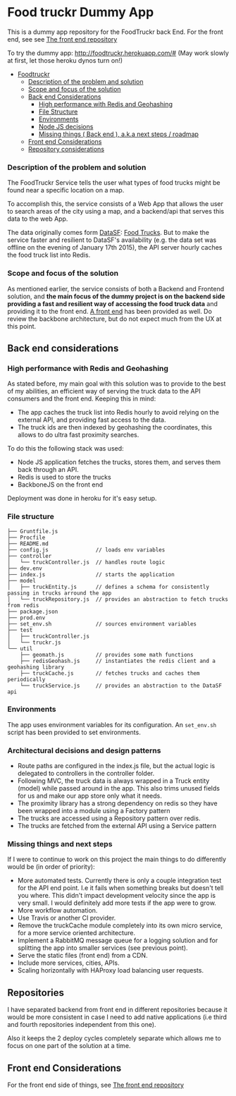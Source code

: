# Food truckr Dummy App
This is a dummy app repository for the FoodTruckr back End. For the front end, see see [The front end repository](https://github.com/jjmerino/foodtruckr-web)

To try the dummy app: http://foodtruckr.herokuapp.com/# (May work slowly at first, let those heroku dynos turn on!)

- [Foodtruckr](#foodtruckr)
    - [Description of the problem and solution](#description-of-the-problem-and-solution)
    - [Scope and focus of the solution](#scope-and-focus-of-the-solution)
    - [Back end Considerations](#back-end-considerations)
        - [High performance with Redis and Geohashing](#high-performance-with-redis-and-geohashing)
        - [File Structure](#file-structure)
        - [Environments](#environments)
        - [Node JS decisions](#node-js-decisions)
        - [Missing things ( Back end ), a.k.a next steps / roadmap](#missing-things--back-end--aka-next-steps--roadmap)
    - [Front end Considerations](#front-end-considerations)
    - [Repository considerations](#repository-considerations)

### Description of the problem and solution

The FoodTruckr Service tells the user what types of food trucks might be found near a specific location on a map.

To accomplish this, the service consists of a Web App that allows the user to search areas of the city using a map, and a backend/api that serves this data to the web App.

The data originally comes form [DataSF](http://www.datasf.org/): [Food
Trucks](https://data.sfgov.org/Permitting/Mobile-Food-Facility-Permit/rqzj-sfat). But to make the service faster and resilient to DataSF's availability (e.g. the data set was offline on the evening of January 17th 2015), the API server hourly caches the food truck list into Redis.

### Scope and focus of the solution
As mentioned earlier, the service consists of both a Backend and Frontend solution, and **the main focus of the dummy project is on the backend side providing a fast and resilient way of accessing the food truck data** and providing it to the front end. [A front end](https://github.com/jjmerino/foodtruckr-web) has been provided as well. Do review the backbone architecture, but do not expect much from the UX at this point.

## Back end considerations

### High performance with Redis and Geohashing
As stated before, my main goal with this solution was to provide to the best of my abilities, an efficient way of serving the truck data to the API consumers and the front end. Keeping this in mind:
* The app caches the truck list into Redis hourly to avoid relying on the external API, and providing fast access to the data.
* The truck ids are then indexed by geohashing the coordinates, this allows to do ultra fast proximity searches.

To do this the following stack was used:
* Node JS application fetches the trucks, stores them, and serves them back through an API.
* Redis is used to store the trucks 
* BackboneJS on the front end

Deployment was done in heroku for it's easy setup. 

### File structure
```
├── Gruntfile.js        
├── Procfile
├── README.md 
├── config.js               // loads env variables
├── controller
│   └── truckController.js  // handles route logic
├── dev.env
├── index.js                // starts the application
├── model
│   ├── truckEntity.js      // defines a schema for consistently passing in trucks arround the app
│   └── truckRepository.js  // provides an abstraction to fetch trucks from redis
├── package.json
├── prod.env
├── set_env.sh              // sources environment variables
├── test
│   ├── truckController.js
│   └── truckr.js           
└── util
    ├── geomath.js          // provides some math functions
    ├── redisGeohash.js     // instantiates the redis client and a geohashing library     
    ├── truckCache.js       // fetches trucks and caches them periodically
    └── truckService.js     // provides an abstraction to the DataSF api
```
### Environments
The app uses environment variables for its configuration. An `set_env.sh` script has been provided to set environments.

### Architectural decisions and design patterns
* Route paths are configured in the index.js file, but the actual logic is delegated to controllers in the controller folder.
* Following MVC, the truck data is always wrapped in a Truck entity (model) while passed around in the app. This also trims unused fields for us and make our app store only what it needs.
* The proximity library has a strong dependency on redis so they have been wrapped into a module using a Factory pattern
* The trucks are accessed using a Repository pattern over redis.
* The trucks are fetched from the external API using a Service pattern

### Missing things and next steps 
If I were to continue to work on this project the main things to do differently would be (in order of priority):
* More automated tests. Currently there is only a couple integration test for the API end point. I.e it fails when something breaks but doesn't tell you where. This didn't impact development velocity since the app is very small. I would definitely add more tests if the app were to grow.
* More workflow automation.
* Use Travis or another CI provider.
* Remove the truckCache module completely into its own micro service, for a more service oriented architecture.
* Implement a RabbitMQ message queue for a logging solution and for splitting the app into smaller services (see previous point).
* Serve the static files (front end) from a CDN.
* Include more services, cities, APIs. 
* Scaling horizontally with HAProxy load balancing user requests.

## Repositories
I have separated backend from front end in different repositories because it would be more consistent in case I need to add native applications (i.e third and fourth repositories independent from this one).

Also it keeps the 2 deploy cycles completely separate which allows me to focus on one part of the solution at a time.


## Front end Considerations

For the front end side of things, see [The front end repository](https://github.com/jjmerino/foodtruckr-web)
